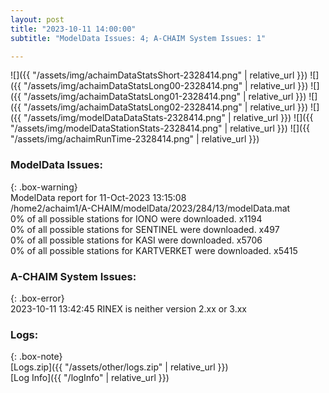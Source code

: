 ```yaml
---
layout: post
title: "2023-10-11 14:00:00"
subtitle: "ModelData Issues: 4; A-CHAIM System Issues: 1"

---
```


![]({{ "/assets/img/achaimDataStatsShort-2328414.png" | relative_url }})
![]({{ "/assets/img/achaimDataStatsLong00-2328414.png" | relative_url }})
![]({{ "/assets/img/achaimDataStatsLong01-2328414.png" | relative_url }})
![]({{ "/assets/img/achaimDataStatsLong02-2328414.png" | relative_url }})
![]({{ "/assets/img/modelDataDataStats-2328414.png" | relative_url }})
![]({{ "/assets/img/modelDataStationStats-2328414.png" | relative_url }})
![]({{ "/assets/img/achaimRunTime-2328414.png" | relative_url }})


### ModelData Issues:  
  
{: .box-warning}  
 ModelData report for 11-Oct-2023 13:15:08   
 /home2/achaim1/A-CHAIM/modelData/2023/284/13/modelData.mat   
 0% of all possible stations for IONO were downloaded. x1194   
 0% of all possible stations for SENTINEL were downloaded. x497   
 0% of all possible stations for KASI were downloaded. x5706   
 0% of all possible stations for KARTVERKET were downloaded. x5415   
  
### A-CHAIM System Issues:  
  
{: .box-error}  
2023-10-11 13:42:45 RINEX is neither version 2.xx or 3.xx  

### Logs:  
  
{: .box-note}  
[Logs.zip]({{ "/assets/other/logs.zip" | relative_url }})  
[Log Info]({{ "/logInfo" | relative_url }})  
